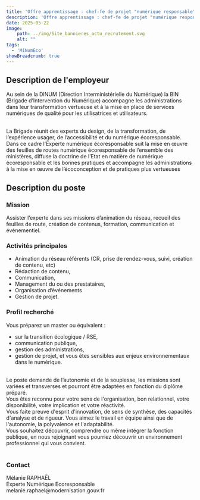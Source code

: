 ```yaml
---
title: 'Offre apprentissage : chef-fe de projet "numérique responsable"'
description: 'Offre apprentissage : chef-fe de projet "numérique responsable - durée 12 mois - à partir de septembre 2025"'
date: 2025-05-22
image:
    path: ../img/Site_bannieres_actu_recrutement.svg
    alt: ""
tags:
  - 'MiNumEco'
showBreadcrumb: true
---
```


<!-- chapô-->

<!-- texte-->

## Description de l'employeur

Au sein de la DINUM (Direction Interministérielle du Numérique) la BIN (Brigade d’Intervention du Numérique) accompagne les administrations dans leur transformation vertueuse et à la mise en place de services numériques de qualité pour les utilisatrices et utilisateurs.

<br>
La Brigade réunit des experts du design, de la transformation, de l’expérience usager, de l’accessibilité et du numérique écoresponsable.
Dans ce cadre l’Experte numérique écoresponsable suit la mise en œuvre des feuilles de routes numérique écoresponsable de l’ensemble des ministères, diffuse la doctrine de l’Etat en matière de numérique écoresponsable et les bonnes pratiques et accompagne les administrations à la mise en œuvre de l’écoconception et de pratiques plus vertueuses

## Description du poste

### Mission
Assister l’experte dans ses missions d’animation du réseau, recueil des feuilles de route, création de contenus, formation, communication et événementiel.

### Activités principales 
* Animation du réseau référents (CR, prise de rendez-vous, suivi, création de contenu, etc)
* Rédaction de contenu,
* Communication,
* Management du ou des prestataires,
* Organisation d’événements
* Gestion de projet.

### Profil recherché 

Vous préparez un master ou équivalent :
* sur la transition écologique / RSE,
* communication publique,
* gestion des administrations,
* gestion de projet,
et vous êtes sensibles aux enjeux environnementaux dans le numérique.

<br>
Le poste demande de l’autonomie et de la souplesse, les missions sont variées et transverses et pourront être adaptées en fonction du diplôme préparé.
<br>
Vous êtes reconnu pour votre sens de l'organisation, bon relationnel, votre disponibilité, votre implication et votre réactivité.
<br>
Vous faite preuve d'esprit d'innovation, de sens de synthèse, des capacités d'analyse et de rigueur. Vous aimez le travail en équipe ainsi que de l'autonomie, la polyvalence et l'adaptabilité.
<br>
Vous souhaitez découvrir, comprendre ou même intégrer la fonction publique, en nous rejoignant vous pourriez découvrir un environnement professionnel qui vous convient.
<br>
<br>

<div class="fr-callout">
    <h3 class="fr-callout__title">Contact</h3>
    <p>
    Mélanie RAPHAËL
    <br>
    Experte Numérique Ecoresponsable
    <br>
    melanie.raphael@modernisation.gouv.fr
    </p>
</div>
